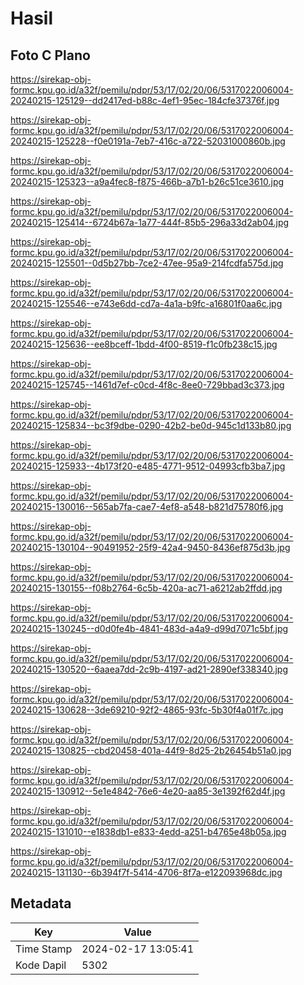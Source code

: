 # Hasil

## Foto C Plano

https://sirekap-obj-formc.kpu.go.id/a32f/pemilu/pdpr/53/17/02/20/06/5317022006004-20240215-125129--dd2417ed-b88c-4ef1-95ec-184cfe37376f.jpg

https://sirekap-obj-formc.kpu.go.id/a32f/pemilu/pdpr/53/17/02/20/06/5317022006004-20240215-125228--f0e0191a-7eb7-416c-a722-52031000860b.jpg

https://sirekap-obj-formc.kpu.go.id/a32f/pemilu/pdpr/53/17/02/20/06/5317022006004-20240215-125323--a9a4fec8-f875-466b-a7b1-b26c51ce3610.jpg

https://sirekap-obj-formc.kpu.go.id/a32f/pemilu/pdpr/53/17/02/20/06/5317022006004-20240215-125414--6724b67a-1a77-444f-85b5-296a33d2ab04.jpg

https://sirekap-obj-formc.kpu.go.id/a32f/pemilu/pdpr/53/17/02/20/06/5317022006004-20240215-125501--0d5b27bb-7ce2-47ee-95a9-214fcdfa575d.jpg

https://sirekap-obj-formc.kpu.go.id/a32f/pemilu/pdpr/53/17/02/20/06/5317022006004-20240215-125546--e743e6dd-cd7a-4a1a-b9fc-a16801f0aa6c.jpg

https://sirekap-obj-formc.kpu.go.id/a32f/pemilu/pdpr/53/17/02/20/06/5317022006004-20240215-125636--ee8bceff-1bdd-4f00-8519-f1c0fb238c15.jpg

https://sirekap-obj-formc.kpu.go.id/a32f/pemilu/pdpr/53/17/02/20/06/5317022006004-20240215-125745--1461d7ef-c0cd-4f8c-8ee0-729bbad3c373.jpg

https://sirekap-obj-formc.kpu.go.id/a32f/pemilu/pdpr/53/17/02/20/06/5317022006004-20240215-125834--bc3f9dbe-0290-42b2-be0d-945c1d133b80.jpg

https://sirekap-obj-formc.kpu.go.id/a32f/pemilu/pdpr/53/17/02/20/06/5317022006004-20240215-125933--4b173f20-e485-4771-9512-04993cfb3ba7.jpg

https://sirekap-obj-formc.kpu.go.id/a32f/pemilu/pdpr/53/17/02/20/06/5317022006004-20240215-130016--565ab7fa-cae7-4ef8-a548-b821d75780f6.jpg

https://sirekap-obj-formc.kpu.go.id/a32f/pemilu/pdpr/53/17/02/20/06/5317022006004-20240215-130104--90491952-25f9-42a4-9450-8436ef875d3b.jpg

https://sirekap-obj-formc.kpu.go.id/a32f/pemilu/pdpr/53/17/02/20/06/5317022006004-20240215-130155--f08b2764-6c5b-420a-ac71-a6212ab2ffdd.jpg

https://sirekap-obj-formc.kpu.go.id/a32f/pemilu/pdpr/53/17/02/20/06/5317022006004-20240215-130245--d0d0fe4b-4841-483d-a4a9-d99d7071c5bf.jpg

https://sirekap-obj-formc.kpu.go.id/a32f/pemilu/pdpr/53/17/02/20/06/5317022006004-20240215-130520--6aaea7dd-2c9b-4197-ad21-2890ef338340.jpg

https://sirekap-obj-formc.kpu.go.id/a32f/pemilu/pdpr/53/17/02/20/06/5317022006004-20240215-130628--3de69210-92f2-4865-93fc-5b30f4a01f7c.jpg

https://sirekap-obj-formc.kpu.go.id/a32f/pemilu/pdpr/53/17/02/20/06/5317022006004-20240215-130825--cbd20458-401a-44f9-8d25-2b26454b51a0.jpg

https://sirekap-obj-formc.kpu.go.id/a32f/pemilu/pdpr/53/17/02/20/06/5317022006004-20240215-130912--5e1e4842-76e6-4e20-aa85-3e1392f62d4f.jpg

https://sirekap-obj-formc.kpu.go.id/a32f/pemilu/pdpr/53/17/02/20/06/5317022006004-20240215-131010--e1838db1-e833-4edd-a251-b4765e48b05a.jpg

https://sirekap-obj-formc.kpu.go.id/a32f/pemilu/pdpr/53/17/02/20/06/5317022006004-20240215-131130--6b394f7f-5414-4706-8f7a-e122093968dc.jpg


## Metadata

| Key        | Value               |
| ---------- | ------------------- |
| Time Stamp | 2024-02-17 13:05:41 |
| Kode Dapil | 5302                |



